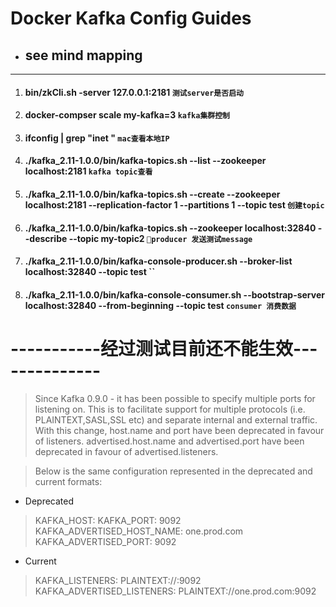 # Docker Kafka Config Guides
* ## see mind mapping 
***
1. #### bin/zkCli.sh -server 127.0.0.1:2181 `测试server是否启动`
2. #### docker-compser scale my-kafka=3 `kafka集群控制`
3. #### ifconfig | grep "inet " `mac查看本地IP`
4. #### ./kafka_2.11-1.0.0/bin/kafka-topics.sh --list --zookeeper localhost:2181 `kafka topic查看`
5. #### ./kafka_2.11-1.0.0/bin/kafka-topics.sh --create --zookeeper localhost:2181 --replication-factor 1 --partitions 1 --topic test `创建topic`
6. #### ./kafka_2.11-1.0.0/bin/kafka-topics.sh --zookeeper localhost:32840 --describe --topic my-topic2 `producer 发送测试message`

7. #### ./kafka_2.11-1.0.0/bin/kafka-console-producer.sh --broker-list localhost:32840 --topic test ``
8. #### ./kafka_2.11-1.0.0/bin/kafka-console-consumer.sh --bootstrap-server localhost:32840 --from-beginning --topic test `consumer 消费数据`

# -----------经过测试目前还不能生效--------------
> Since Kafka 0.9.0 - it has been possible to specify multiple ports for listening on. This is to facilitate support for multiple protocols (i.e. PLAINTEXT,SASL,SSL etc) and separate internal and external traffic. With this change, host.name and port have been deprecated in favour of listeners. advertised.host.name and advertised.port have been deprecated in favour of advertised.listeners.

>Below is the same configuration represented in the deprecated and current formats:

* Deprecated

> KAFKA_HOST:
> KAFKA_PORT: 9092
> KAFKA_ADVERTISED_HOST_NAME: one.prod.com
> KAFKA_ADVERTISED_PORT: 9092

* Current
> KAFKA_LISTENERS: PLAINTEXT://:9092
> KAFKA_ADVERTISED_LISTENERS: PLAINTEXT://one.prod.com:9092
```